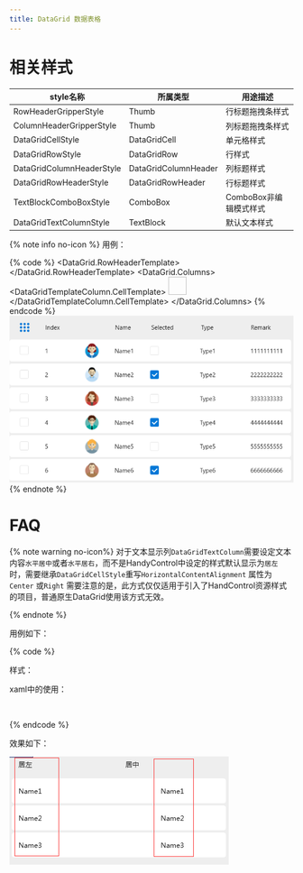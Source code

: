 ```yaml
---
title: DataGrid 数据表格
---
```


# 相关样式

| style名称 | 所属类型 | 用途描述 |
| - | - | - |
| RowHeaderGripperStyle     | Thumb                                       | 行标题拖拽条样式       |
| ColumnHeaderGripperStyle  | Thumb                                       | 列标题拖拽条样式       |
| DataGridCellStyle         | DataGridCell                                | 单元格样式            |
| DataGridRowStyle          | DataGridRow                                 | 行样式                |
| DataGridColumnHeaderStyle | DataGridColumnHeader                        | 列标题样式             |
| DataGridRowHeaderStyle    | DataGridRowHeader                           | 行标题样式             |
| TextBlockComboBoxStyle    | ComboBox                                    | ComboBox非编辑模式样式 |
| DataGridTextColumnStyle   | TextBlock                                   | 默认文本样式           |

{% note info no-icon %}
用例：

{% code %}
<DataGrid HeadersVisibility="All" RowHeaderWidth="60" AutoGenerateColumns="False" ItemsSource="{Binding DataList}">
    <DataGrid.RowHeaderTemplate>
        <DataTemplate>
            <CheckBox IsChecked="{Binding IsSelected,RelativeSource={RelativeSource AncestorType=DataGridRow}}"/>
        </DataTemplate>
    </DataGrid.RowHeaderTemplate>
    <DataGrid.Columns>
        <DataGridTextColumn IsReadOnly="True" Width="80" CanUserResize="False" Binding="{Binding Index}" Header="{x:Static langs:Lang.Index}"/>
        <DataGridTemplateColumn Width="60" CanUserResize="False">
            <DataGridTemplateColumn.CellTemplate>
                <DataTemplate>
                    <Image Source="{Binding ImgPath}" Width="32" Height="32" Stretch="Uniform"/>
                </DataTemplate>
            </DataGridTemplateColumn.CellTemplate>
        </DataGridTemplateColumn>
        <DataGridTextColumn Width="1*" Binding="{Binding Name}" Header="{x:Static langs:Lang.Name}"/>
        <DataGridCheckBoxColumn Width="100" CanUserResize="False" Binding="{Binding IsSelected}" Header="{x:Static langs:Lang.Selected}"/>
        <DataGridComboBoxColumn ItemsSource="{Binding Source={StaticResource DemoTypes}}" Width="100" CanUserResize="False" SelectedValueBinding="{Binding Type}" Header="{x:Static langs:Lang.Type}"/>
        <DataGridTextColumn Width="1*" Binding="{Binding Remark}" Header="{x:Static langs:Lang.Remark}"/>
    </DataGrid.Columns>
</DataGrid>
{% endcode %}
![DataGrid](https://raw.githubusercontent.com/HandyOrg/HandyOrgResource/master/HandyControl/Resources/DataGrid.png)
{% endnote %}

# FAQ
{% note warning  no-icon%}
对于文本显示列`DataGridTextColumn`需要设定文本内容`水平居中`或者`水平居右`，而不是HandyControl中设定的样式默认显示为`居左`时，需要继承`DataGridCellStyle`重写`HorizontalContentAlignment` 属性为`Center` 或`Right` 需要注意的是，此方式仅仅适用于引入了HandControl资源样式的项目，普通原生DataGrid使用该方式无效。

{% endnote %}

用例如下：

{% code %}

样式：

<Style x:Key="DataGridTextCenterColumnStyle" TargetType="DataGridCell" BasedOn="{StaticResource DataGridCellStyle}">
    <Setter Property="HorizontalContentAlignment" Value="Center"/>
</Style>

xaml中的使用：

<DataGrid ItemsSource="{Binding Datas}" AutoGenerateColumns="False">
    <DataGrid.Columns>
        <DataGridTextColumn Header="居左" Binding="{Binding Name}" Width="*"/>
        <DataGridTextColumn Header="居中" CellStyle="{StaticResource DataGridTextCenterColumnStyle}" Width="*" Binding="{Binding Name}"/>
​    </DataGrid.Columns>
</DataGrid>

{% endcode %}

效果如下：

![DataGridWarning01](../images/DataGrid-Warning01.png)
